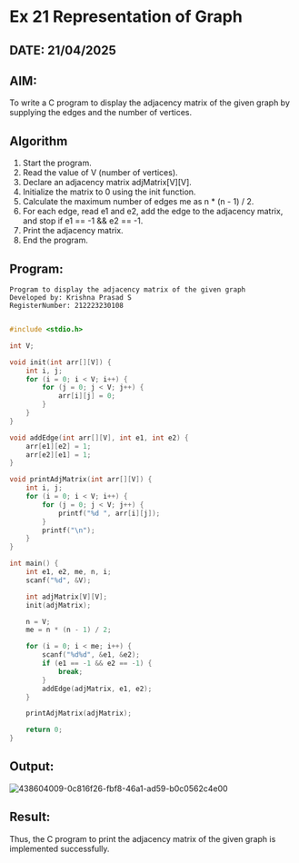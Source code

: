 # Ex 21 Representation of Graph
## DATE: 21/04/2025
## AIM:
To write a C program to display the adjacency matrix of the given graph by supplying the edges and the number of vertices.

## Algorithm
1. Start the program.
2. Read the value of V (number of vertices).
3. Declare an adjacency matrix adjMatrix[V][V].
4. Initialize the matrix to 0 using the init function.
5. Calculate the maximum number of edges me as n * (n - 1) / 2.
6. For each edge, read e1 and e2, add the edge to the adjacency matrix, and stop if e1 == -1 && e2 == -1.
7. Print the adjacency matrix.
8. End the program.

## Program:
```
Program to display the adjacency matrix of the given graph
Developed by: Krishna Prasad S
RegisterNumber: 212223230108
```
```c

#include <stdio.h>

int V;

void init(int arr[][V]) {
    int i, j;
    for (i = 0; i < V; i++) {
        for (j = 0; j < V; j++) {
            arr[i][j] = 0;
        }
    }
}

void addEdge(int arr[][V], int e1, int e2) {
    arr[e1][e2] = 1;
    arr[e2][e1] = 1;
}

void printAdjMatrix(int arr[][V]) {
    int i, j;
    for (i = 0; i < V; i++) {
        for (j = 0; j < V; j++) {
            printf("%d ", arr[i][j]);
        }
        printf("\n");
    }
}

int main() {
    int e1, e2, me, n, i;
    scanf("%d", &V);

    int adjMatrix[V][V];
    init(adjMatrix);

    n = V;
    me = n * (n - 1) / 2;

    for (i = 0; i < me; i++) {
        scanf("%d%d", &e1, &e2);
        if (e1 == -1 && e2 == -1) {
            break;
        }
        addEdge(adjMatrix, e1, e2);
    }

    printAdjMatrix(adjMatrix);

    return 0;
}

```

## Output:
![438604009-0c816f26-fbf8-46a1-ad59-b0c0562c4e00](https://github.com/user-attachments/assets/a4f0a183-b76f-4094-9729-f4b807bcd908)


## Result:
Thus, the C program to print the adjacency matrix of the given graph is implemented successfully.
